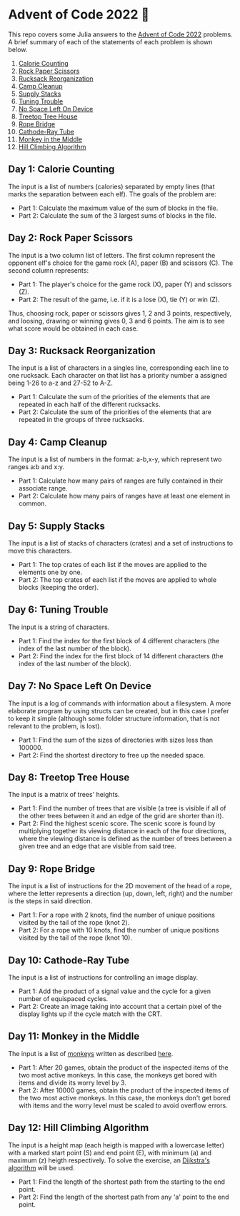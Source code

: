 # Advent of Code 2022 :santa:

This repo covers some Julia answers to the [Advent of Code 2022](https://adventofcode.com/) problems. A brief summary of each of the statements of each problem is shown below.

1. [Calorie Counting](#day-1-calorie-counting)
2. [Rock Paper Scissors](#day-2-rock-paper-scissors)
3. [Rucksack Reorganization](#day-3-rucksack-reorganization)
4. [Camp Cleanup](#day-4-camp-cleanup)
5. [Supply Stacks](#day-5-supply-stacks)
6. [Tuning Trouble](#day-6-tuning-trouble)
7. [No Space Left On Device](#day-7-no-space-left-on-device)
8. [Treetop Tree House](#day-8-treetop-tree-house)
9. [Rope Bridge](#day-9-rope-bridge)
10. [Cathode-Ray Tube](#day-10-cathode-ray-tube)
11. [Monkey in the Middle](#day-11-monkey-in-the-middle)
12. [Hill Climbing Algorithm](#day-12-hill-climbing-algorithm)

## Day 1: Calorie Counting

The input is a list of numbers (calories) separated by empty lines (that marks the separation between each elf). The goals of the problem are:
- Part 1: Calculate the maximum value of the sum of blocks in the file. 
- Part 2: Calculate the sum of the 3 largest sums of blocks in the file. 

## Day 2: Rock Paper Scissors

The input is a two column list of letters. The first column represent the opponent elf's choice for the game rock (A), paper (B) and scissors (C). The second column represents:
- Part 1: The player's choice for the game rock (X), paper (Y) and scissors (Z).
- Part 2: The result of the game, i.e. if it is a lose (X), tie (Y) or win (Z).

Thus, choosing rock, paper or scissors gives 1, 2 and 3 points, respectively, and loosing, drawing or winning gives 0, 3 and 6 points. The aim is to see what score would be obtained in each case.

## Day 3: Rucksack Reorganization

The input is a list of characters in a singles line, corresponding each line to one rucksack. Each character on that list has a priority number a assigned being 1-26 to a-z and 27-52 to A-Z. 
- Part 1: Calculate the sum of the priorities of the elements that are repeated in each half of the different rucksacks.
- Part 2: Calculate the sum of the priorities of the elements that are repeated in the groups of three rucksacks.

## Day 4: Camp Cleanup

The input is a list of numbers in the format: a-b,x-y, which represent two ranges a:b and x:y.
- Part 1: Calculate how many pairs of ranges are fully contained in their associate range.
- Part 2: Calculate how many pairs of ranges have at least one element in common. 

## Day 5: Supply Stacks

The input is a list of stacks of characters (crates) and a set of instructions to move this characters.
- Part 1: The top crates of each list if the moves are applied to the elements one by one. 
- Part 2: The top crates of each list if the moves are applied to whole blocks (keeping the order).

## Day 6: Tuning Trouble

The input is a string of characters.
- Part 1: Find the index for the first block of 4 different characters (the index of the last number of the block).
- Part 2: Find the index for the first block of 14 different characters (the index of the last number of the block).

## Day 7: No Space Left On Device

The input is a log of commands with information about a filesystem. A more elaborate program by using structs can be created, but in this case I prefer to keep it simple (although some folder structure information, that is not relevant to the problem, is lost).
- Part 1: Find the sum of the sizes of directories with sizes less than 100000.
- Part 2: Find the shortest directory to free up the needed space.

## Day 8: Treetop Tree House

The input is a matrix of trees' heights. 
- Part 1: Find the number of trees that are visible (a tree is visible if all of the other trees between it and an edge of the grid are shorter than it).
- Part 2: Find the highest scenic score. The scenic score is found by multiplying together its viewing distance in each of the four directions, where the viewing distance is defined as the number of trees between a given tree and an edge that are visible from said tree.

## Day 9: Rope Bridge

The input is a list of instructions for the 2D movement of the head of a rope, where the letter represents a direction (up, down, left, right) and the number is the steps in said direction.
- Part 1: For a rope with 2 knots, find the number of unique positions visited  by the tail of the rope (knot 2).
- Part 2: For a rope with 10 knots, find the number of unique positions visited by the tail of the rope (knot 10).

## Day 10: Cathode-Ray Tube

The input is a list of instructions for controlling an image display.
- Part 1: Add the product of a signal value and the cycle for a given number of equispaced cycles.
- Part 2: Create an image taking into account that a certain pixel of the display lights up if the cycle match with the CRT.

## Day 11: Monkey in the Middle

The input is a list of [monkeys](https://en.wikipedia.org/wiki/Monkey) written as described [here](https://adventofcode.com/2022/day/11).
- Part 1: After 20 games, obtain the product of the inspected items of the two most active monkeys. In this case, the monkeys get bored with items and divide its worry level by 3.
- Part 2: After 10000 games, obtain the product of the inspected items of the two most active monkeys. In this case, the monkeys don't get bored with items and the worry level must be scaled to avoid overflow errors.

## Day 12: Hill Climbing Algorithm

The input is a height map (each heigth is mapped with a lowercase letter) with a marked start point (S) and end point (E), with minimum (a) and maximum (z) heigth respectively. To solve the exercise, an [Dijkstra's algorithm](https://en.wikipedia.org/wiki/Dijkstra%27s_algorithm) will be used.
- Part 1: Find the length of the shortest path from the starting to the end point.
- Part 2: Find the length of the shortest path from any 'a' point to the end point.